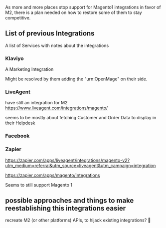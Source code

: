 As more and more places stop support for Magento1 integrations in favor of M2, there is a plan needed on how to restore some of them to stay competitive.




## List of previous Integrations

A list of Services with notes about the integrations 

### Klaviyo

A Marketing Integration

Might be resolved by them adding the "urn:OpenMage" on their side.

### LiveAgent

have still an integration for M2
https://www.liveagent.com/integrations/magento/

seems to be mostly about fetching Customer and Order Data to display in their Helpdesk

### Facebook

### Zapier

https://zapier.com/apps/liveagent/integrations/magento-v2?utm_medium=referral&utm_source=liveagent&utm_campaign=integration

https://zapier.com/apps/magento/integrations

Seems to still support Magento 1

## possible approaches and things to make reestablishing this integrations easier

recreate M2 (or other platforms) APIs, to hijack existing integrations? 👀

